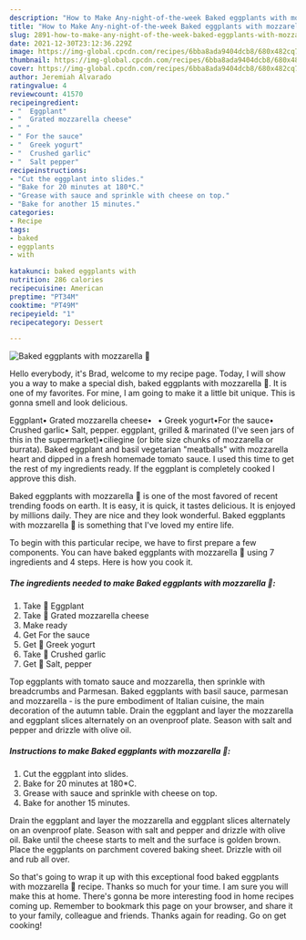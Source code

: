 ```yaml
---
description: "How to Make Any-night-of-the-week Baked eggplants with mozzarella 🍆"
title: "How to Make Any-night-of-the-week Baked eggplants with mozzarella 🍆"
slug: 2891-how-to-make-any-night-of-the-week-baked-eggplants-with-mozzarella
date: 2021-12-30T23:12:36.229Z
image: https://img-global.cpcdn.com/recipes/6bba8ada9404dcb8/680x482cq70/baked-eggplants-with-mozzarella-recipe-main-photo.jpg
thumbnail: https://img-global.cpcdn.com/recipes/6bba8ada9404dcb8/680x482cq70/baked-eggplants-with-mozzarella-recipe-main-photo.jpg
cover: https://img-global.cpcdn.com/recipes/6bba8ada9404dcb8/680x482cq70/baked-eggplants-with-mozzarella-recipe-main-photo.jpg
author: Jeremiah Alvarado
ratingvalue: 4
reviewcount: 41570
recipeingredient:
- "  Eggplant"
- "  Grated mozzarella cheese"
- " "
- " For the sauce"
- "  Greek yogurt"
- "  Crushed garlic"
- "  Salt pepper"
recipeinstructions:
- "Cut the eggplant into slides."
- "Bake for 20 minutes at 180*C."
- "Grease with sauce and sprinkle with cheese on top."
- "Bake for another 15 minutes."
categories:
- Recipe
tags:
- baked
- eggplants
- with

katakunci: baked eggplants with 
nutrition: 286 calories
recipecuisine: American
preptime: "PT34M"
cooktime: "PT49M"
recipeyield: "1"
recipecategory: Dessert

---
```



![Baked eggplants with mozzarella 🍆](https://img-global.cpcdn.com/recipes/6bba8ada9404dcb8/680x482cq70/baked-eggplants-with-mozzarella-recipe-main-photo.jpg)

Hello everybody, it's Brad, welcome to my recipe page. Today, I will show you a way to make a special dish, baked eggplants with mozzarella 🍆. It is one of my favorites. For mine, I am going to make it a little bit unique. This is gonna smell and look delicious.

Eggplant• Grated mozzarella cheese•⠀• Greek yogurt•For the sauce• Crushed garlic• Salt, pepper. eggplant, grilled &amp; marinated (I&#39;ve seen jars of this in the supermarket)•ciliegine (or bite size chunks of mozzarella or burrata). Baked eggplant and basil vegetarian &#34;meatballs&#34; with mozzarella heart and dipped in a fresh homemade tomato sauce. I used this time to get the rest of my ingredients ready. If the eggplant is completely cooked I approve this dish.

Baked eggplants with mozzarella 🍆 is one of the most favored of recent trending foods on earth. It is easy, it is quick, it tastes delicious. It is enjoyed by millions daily. They are nice and they look wonderful. Baked eggplants with mozzarella 🍆 is something that I've loved my entire life.


To begin with this particular recipe, we have to first prepare a few components. You can have baked eggplants with mozzarella 🍆 using 7 ingredients and 4 steps. Here is how you cook it.

<!--inarticleads1-->

##### The ingredients needed to make Baked eggplants with mozzarella 🍆:

1. Take  🌱 Eggplant
1. Take  🌱 Grated mozzarella cheese
1. Make ready  ⠀
1. Get  For the sauce
1. Get  🌱 Greek yogurt
1. Take  🌱 Crushed garlic
1. Get  🌱 Salt, pepper


Top eggplants with tomato sauce and mozzarella, then sprinkle with breadcrumbs and Parmesan. Baked eggplants with basil sauce, parmesan and mozzarella - is the pure embodiment of Italian cuisine, the main decoration of the autumn table. Drain the eggplant and layer the mozzarella and eggplant slices alternately on an ovenproof plate. Season with salt and pepper and drizzle with olive oil. 

<!--inarticleads2-->

##### Instructions to make Baked eggplants with mozzarella 🍆:

1. Cut the eggplant into slides.
1. Bake for 20 minutes at 180*C.
1. Grease with sauce and sprinkle with cheese on top.
1. Bake for another 15 minutes.


Drain the eggplant and layer the mozzarella and eggplant slices alternately on an ovenproof plate. Season with salt and pepper and drizzle with olive oil. Bake until the cheese starts to melt and the surface is golden brown. Place the eggplants on parchment covered baking sheet. Drizzle with oil and rub all over. 

So that's going to wrap it up with this exceptional food baked eggplants with mozzarella 🍆 recipe. Thanks so much for your time. I am sure you will make this at home. There's gonna be more interesting food in home recipes coming up. Remember to bookmark this page on your browser, and share it to your family, colleague and friends. Thanks again for reading. Go on get cooking!
